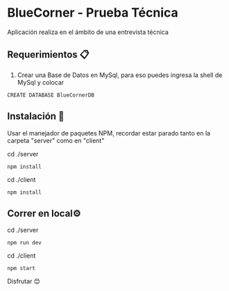 # BlueCorner - Prueba Técnica
Aplicación realiza en el ámbito de una entrevista técnica

## Requerimientos 📋
1. Crear una Base de Datos en MySql, para eso puedes ingresa la shell de MySql y colocar
 ```
CREATE DATABASE BlueCornerDB
```

## Instalación 🔧
Usar el manejador de paquetes NPM, recordar estar parado tanto en la carpeta "server" como en "client"

cd ./server
```
npm install 
```
cd ./client
```
npm install 
```

## Correr en local⚙️
cd ./server
```
npm run dev 
```
cd ./client
```
npm start 
```

Disfrutar 😊
